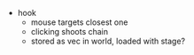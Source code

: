 - hook
  * mouse targets closest one
  * clicking shoots chain
  * stored as vec in world, loaded with stage?
